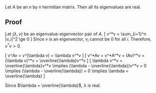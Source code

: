 Let $A$ be an $n$ by $n$ hermitian matrix.
Then all its eigenvalues are real.

## Proof

Let $(\lambda, v)$ be an eigenvalue-eigenvector pair of $A$.
\[ v^*v = \sum_{i=1}^n |v_i|^2 \ge 0 \]
Since $v$ is an eigenvector, $v_i$ cannot be 0 for all $i$.
Therefore, $v^*v > 0$.

\[ v^*Av = v^*(\lambda v) = \lambda v^*v \]
\[ v^*Av = v^*A^*v = (Av)^*v = (\lambda v)^*v = \overline{\lambda}v^*v \]
\[ \lambda v^*v = \overline{\lambda}v^*v
\implies (\lambda - \overline{\lambda})v^*v = 0
\implies (\lambda - \overline{\lambda}) = 0
\implies \lambda = \overline{\lambda} \]

Since $\lambda = \overline{\lambda}$, $\lambda$ is real.
